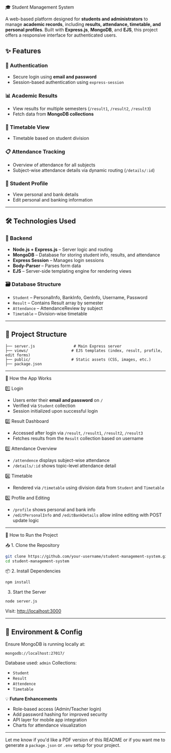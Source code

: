  🎓 Student Management System

A web-based platform designed for **students and administrators** to manage **academic records**, including **results, attendance, timetable, and personal profiles**. Built with **Express.js**, **MongoDB**, and **EJS**, this project offers a responsive interface for authenticated users.

## ✨ Features

### 🔐 Authentication

* Secure login using **email and password**
* Session-based authentication using `express-session`

### 📊 Academic Results

* View results for multiple semesters (`/result1`, `/result2`, `/result3`)
* Fetch data from **MongoDB collections**

### 📅 Timetable View

* Timetable based on student division

### 📋 Attendance Tracking

* Overview of attendance for all subjects
* Subject-wise attendance details via dynamic routing (`/details/:id`)

### 👤 Student Profile

* View personal and bank details
* Edit personal and banking information

---

## 🛠 **Technologies Used**

### 🔧 Backend

* **Node.js + Express.js** – Server logic and routing
* **MongoDB** – Database for storing student info, results, and attendance
* **Express Session** – Manages login sessions
* **Body-Parser** – Parses form data
* **EJS** – Server-side templating engine for rendering views

### 🗃 Database Structure

* `Student` – PersonalInfo, BankInfo, GenInfo, Username, Password
* `Result` – Contains Result array by semester
* `Attendance` – AttendanceReview by subject
* `Timetable` – Division-wise timetable

---

## 📂 **Project Structure**

```
├── server.js                 # Main Express server
├── views/                   # EJS templates (index, result, profile, edit forms)
├── public/                  # Static assets (CSS, images, etc.)
├── package.json
```

---

 🔄 How the App Works

 1️⃣ Login

* Users enter their **email and password** on `/`
* Verified via `Student` collection
* Session initialized upon successful login

2️⃣ Result Dashboard

* Accessed after login via `/result`, `/result1`, `/result2`, `/result3`
* Fetches results from the `Result` collection based on username

 3️⃣ Attendance Overview

* `/attendence` displays subject-wise attendance
* `/details/:id` shows topic-level attendance detail

 4️⃣ Timetable

* Rendered via `/timetable` using division data from `Student` and `Timetable`

 5️⃣ Profile and Editing

* `/profile` shows personal and bank info
* `/editPersonalInfo` and `/editBankDetails` allow inline editing with POST update logic

---

🚀 How to Run the Project

 📥 1. Clone the Repository

```bash
git clone https://github.com/your-username/student-management-system.git
cd student-management-system
```

 📦 2. Install Dependencies

```bash
npm install
```

 3. Start the Server

```bash
node server.js
```

Visit: [http://localhost:3000](http://localhost:3000)

---

## 🔑 **Environment & Config**

Ensure MongoDB is running locally at:

```
mongodb://localhost:27017/
```

Database used: `admin`
Collections:

* `Student`
* `Result`
* `Attendence`
* `Timetable`


 💡 **Future Enhancements**

* Role-based access (Admin/Teacher login)
* Add password hashing for improved security
* API layer for mobile app integration
* Charts for attendance visualization


---

Let me know if you'd like a PDF version of this README or if you want me to generate a `package.json` or `.env` setup for your project.
